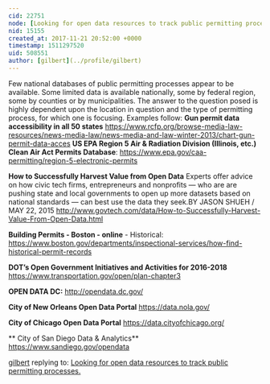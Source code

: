 ```yaml
---
cid: 22751
node: [Looking for open data resources to track public permitting processes. ](../notes/kgradow1/11-06-2017/looking-for-open-data-resources-to-track-public-permitting-processes)
nid: 15155
created_at: 2017-11-21 20:52:00 +0000
timestamp: 1511297520
uid: 508551
author: [gilbert](../profile/gilbert)
---
```


Few national databases of public permitting processes appear to be available. Some limited data is available nationally, some by federal region, some by counties or by municipalities. The answer to the question posed is highly dependent upon the location in question and the type of permitting process, for which one is focusing. Examples follow:
**Gun permit data accessibility in all 50 states** https://www.rcfp.org/browse-media-law-resources/news-media-law/news-media-and-law-winter-2013/chart-gun-permit-data-acces
**US EPA Region 5 Air & Radiation Division (Illinois, etc.) Clean Air Act Permits Database**: https://www.epa.gov/caa-permitting/region-5-electronic-permits

**How to Successfully Harvest Value from Open Data**
Experts offer advice on how civic tech firms, entrepreneurs and nonprofits — who are are pushing state and local governments to open up more datasets based on national standards — can best use the data they seek.BY JASON SHUEH / MAY 22, 2015 http://www.govtech.com/data/How-to-Successfully-Harvest-Value-From-Open-Data.html 

**Building Permits - Boston - online** - Historical: https://www.boston.gov/departments/inspectional-services/how-find-historical-permit-records

**DOT’s Open Government Initiatives and Activities for 2016-2018** https://www.transportation.gov/open/plan-chapter3

**OPEN DATA DC:**
http://opendata.dc.gov/

**City of New Orleans Open Data Portal** https://data.nola.gov/ 

**City of Chicago Open Data Portal** https://data.cityofchicago.org/

** City of San Diego Data & Analytics** https://www.sandiego.gov/opendata

[gilbert](../profile/gilbert) replying to: [Looking for open data resources to track public permitting processes. ](../notes/kgradow1/11-06-2017/looking-for-open-data-resources-to-track-public-permitting-processes)

